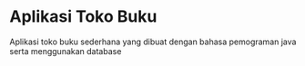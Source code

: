 # Aplikasi Toko Buku
Aplikasi toko buku sederhana yang dibuat dengan bahasa pemograman java serta menggunakan database
